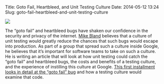 Title: Goto Fail, Heartbleed, and Unit Testing Culture
Date: 2014-05-12 13:24
Slug: goto-fail-heartbleed-and-unit-testing-culture

<div class="img floating">

[![](http://martinfowler.com/articles/testing-culture/msb.jpg)](http://martinfowler.com/articles/testing-culture.html)

</div>

The “goto fail” and heartbleed bugs have shaken our confidence in the
security and privacy of the internet. [Mike
Bland](https://plus.google.com/+MikeBland/posts) believes that a culture
of unit testing would greatly reduce the chances that such bugs would
escape into production. As part of a group that spread such a culture
inside Google, he believes that it’s important for software teams to
take on such a culture. He is writing an article that will look at how
unit testing could catch the “goto fail” and heartbleed bugs, the costs
and benefits of a testing culture, and the experience of instilling this
culture at Google. [This first installment looks in detail at the “goto
fail” bug](http://martinfowler.com/articles/testing-culture.html) and
how a testing culture would examine that code.

</p>

